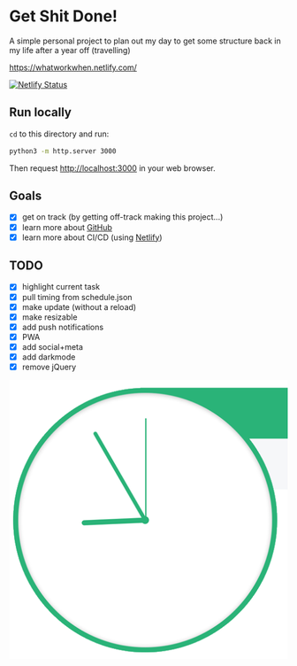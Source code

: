 # Get Shit Done!

A simple personal project to plan out my day to get some structure back in my life after a year off (travelling)

<https://whatworkwhen.netlify.com/>

[![Netlify Status](https://api.netlify.com/api/v1/badges/526f143e-7205-4e67-9cc9-a145fc3dba09/deploy-status)](https://app.netlify.com/sites/whatworkwhen/deploys)

## Run locally

`cd` to this directory and run:

```sh
python3 -m http.server 3000
```

Then request <http://localhost:3000> in your web browser.

## Goals

- [x] get on track (by getting off-track making this project...)
- [x] learn more about [GitHub](https://github.com/)
- [x] learn more about CI/CD (using [Netlify](https://www.netlify.com/))

## TODO

- [x] highlight current task
- [x] pull timing from schedule.json
- [x] make update (without a reload)
- [x] make resizable
- [x] add push notifications
- [x] PWA
- [x] add social+meta
- [x] add darkmode
- [x] remove jQuery

![Icon](apple-touch-icon.png)